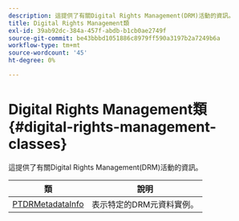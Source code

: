 ```yaml
---
description: 這提供了有關Digital Rights Management(DRM)活動的資訊。
title: Digital Rights Management類
exl-id: 39ab92dc-384a-457f-abdb-b1cb0ae2749f
source-git-commit: be43bbbd1051886c8979ff590a3197b2a7249b6a
workflow-type: tm+mt
source-wordcount: '45'
ht-degree: 0%

---
```


# Digital Rights Management類{#digital-rights-management-classes}

這提供了有關Digital Rights Management(DRM)活動的資訊。

| **類** | **說明** |
|---|---|
| [PTDRMetadataInfo](https://help.adobe.com/en_US/primetime/api/psdk/appledoc/Classes/PTDRMMetadataInfo.html) | 表示特定的DRM元資料實例。 |
